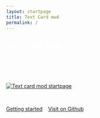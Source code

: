 ```yaml
---
layout: startpage
title: Text Card mod
permalink: /
---
```

<div class="text-center">
<h2 class="display-1 mt-0 mt-md-5 pb-4" style="color: white;">Text Card mod</h2>
<h4 style="color: white;">Visualize your text data in Spotfire®</h4>
<p>&nbsp;</p>
<a href="{{ site.baseurl }}/home"><img src="{{ site.baseurl }}/assets/images/startpage.png" class="rounded shadow-new" style="max-width: 650px;" alt="Text card mod startpage"></a>
<p>&nbsp;</p>
<div class="pt-3 lead">
<div class="mx-auto">
<a class="btn btn-info btn-lg shadow-sm" href="{{ site.baseurl }}/getting-started">Getting started<i class="fas fa-arrow-alt-circle-right ml-2"></i></a>&nbsp;&nbsp;&nbsp;&nbsp;<a class="btn btn-warning btn-lg shadow-sm" href="https://github.com/hajke-gu/text-mod">Visit on Github<i class="fab fa-github ml-2 "></i></a>
</div></div>
</div>


